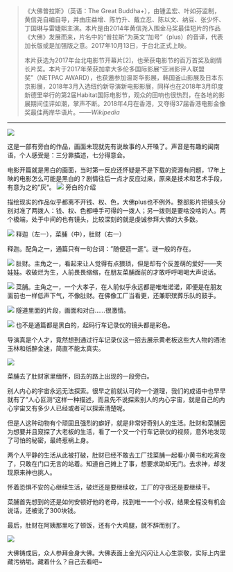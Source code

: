 > 《大佛普拉斯》（英语：The Great Buddha+），由锺孟宏、叶如芬监制，黄信尧自编自导，并由庄益增、陈竹升、戴立忍、陈以文、纳豆、张少怀、丁国琳与雷婕熙主演。本片是由2014年黄信尧入围金马奖最佳短片的作品《大佛》发展而来，片名中的“普拉斯”为英文“加号”（plus）的音译，代表加长版或是加强版之意。2017年10月13日，于台北正式上映。
>
> 本片获选为2017年台北电影节开幕片[2]，也荣获电影节的百万首奖及剧情长片奖。本片于2017年荣获加拿大多伦多国际影展“亚洲影评人联盟奖”（NETPAC AWARD），也获邀参加温哥华影展，韩国釜山影展及日本东京影展，2018年3月入选纽约新导演新电影影展，同样也在2018年3月印度新德里举行的第2届Habitat国际电影节，观众的回响也很热烈，在各地的影展期间佳评如潮，掌声不断。2018年4月在香港，又夺得37届香港电影金像奖最佳两岸华语片。——*Wikipedia*


------------

![](img/cover.png)

这是一部有旁白的作品，画面未现就先有说故事的人开嗓了。声音是有趣的闽南语，个人感受是：三分靠描述，七分得意会。

电影开篇就是黑白的画面，当时第一反应还怀疑是不是下载的资源有问题，17年上映的电影怎么可能是黑白的？剧情往后一点才反应过来，原来是技术和艺术手段，有意为之的”灰“。
![](img/heibai.png)
旁白的介绍

描绘现实的作品似乎都离不开钱、权、色，大佛plus也不例外。整部影片把镜头分别对准了两拨人：钱、权、色都唾手可得的一拨人；另一拨则是要啥没啥的人。两个极端，处于中间的也有镜头，比较深刻的就是虔诚参拜大佛的大多数。

![](img/大佛角色.png)
释迦（左一），菜脯（中），肚财（右一）

释迦。配角之一，通篇只有一句台词：”随便逛一逛“。谜一般的存在。

![](img/ducai.png)
肚财。主角之一，看起来让人觉得有点猥琐，但是却有个反差萌的爱好——夹娃娃。收破烂为生，人前畏畏缩缩，在朋友菜脯面前的才敢呼呼喝喝大声说话。

![](img/caipu.png)
菜脯。主角之一，一个大孝子，在人前似乎永远都是唯唯诺诺，即便是在朋友面前也一样低声下气，不像肚财。在佛像工厂当看更，还兼职殡葬乐队的鼓手。


![](img/fk.png)
隧道里面的片段，画面和对白……很激情。


![](img/record.png)
也不是通篇都是黑白的，起码行车记录仪的镜头都是彩色。

导演真是个人才，竟然想到通过行车记录仪这一招去展示黄老板这些大人物的酒池玉林和纸醉金迷，简直不能太真实。

![](img/university.png)

菜脯去了肚财家里缅怀，回去的路上出现的一段旁白。

别人内心的宇宙永远无法探索。很早之前就认可的一个道理，我们的成语中也早早就有了”人心叵测“这样一种描述，而且先不说探索别人的内心宇宙，就是自己的内心宇宙又有多少人已经或者可以探索清楚呢。

但是人这种动物有个顽固且强烈的癖好，就是非常好奇别人的生活。肚财和菜脯因为想要并且窥探了大老板的生活，看了一个又一个行车记录仪的视频，意外地发现了可怕的秘密，最终惹祸上身。

两个人平静的生活从此被打破，肚财已经不敢去工厂找菜脯一起看小黄书和吃宵夜了，只敢在门口无言的站着。知道自己摊上了事，想要求助却无门。去求神，却发现原来神也挑人。

怀着恐惧不安的心继续生活，破烂还是要继续收，工厂的守夜还是要继续干。

菜脯首先想到的还是如何安顿好他的老母，找到唯一一个小叔，结果全程没有机会说话，还被讹了300块钱。

最后，肚财在阿姨那里吃了顿饭，还有个大鸡腿，就不辞而别了。

![](img/dafo.png)

大佛铸成后，众人参拜金身大佛。大佛表面上金光闪闪让人心生崇敬，实际上内里藏污纳垢。藏着什么？自己去看吧~